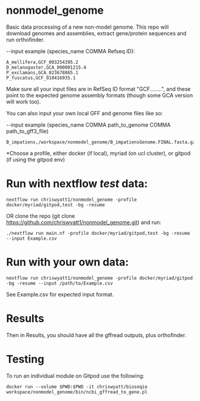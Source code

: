 # nonmodel_genome

Basic data processing of a new non-model genome.
This repo will download genomes and assemblies, extract gene/protein sequences and run orthofinder.

--input example (species_name COMMA Refseq ID):
```
A_mellifera,GCF_003254395.2
D_melanogaster,GCA_000001215.4
P_exclamans,GCA_023678865.1
P_fuscatus,GCF_010416935.1
```

Make sure all your input files are in RefSeq ID format "GCF........", and these point to the expected genome assembly formats (though some GCA version will work too).

You can also input your own local GFF and genome files like so:

--input example (species_name COMMA path_to_genome COMMA path_to_gff3_file)
```
B_impatiens,/workspace/nonmodel_genome/B_impatiensGenome.FINAL.fasta.gz,/workspace/nonmodel_genome/B_impatiens.gff.gz
```

*Choose a profile, either docker (if local), myriad (on ucl cluster), or gitpod (if using the gitpod env)

# Run with nextflow *test* data:
```
nextflow run chriswyatt1/nonmodel_genome -profile docker/myriad/gitpod,test -bg -resume 
```

OR clone the repo (git clone https://github.com/chriswyatt1/nonmodel_genome.git) 
and run:
```
./nextflow run main.nf -profile docker/myriad/gitpod,test -bg -resume --input Example.csv
```

# Run with your own data:

```
nextflow run chriswyatt1/nonmodel_genome -profile docker/myriad/gitpod -bg -resume --input /path/to/Example.csv
```

See Example.csv for expected input format.


# Results

Then in Results, you should have all the gffread outputs, plus orthofinder.


# Testing

To run an individual module on Gitpod use the following:

`docker run --volume $PWD:$PWD -it chriswyatt/bioseqio workspace/nonmodel_genome/bin/ncbi_gffread_to_gene.pl`